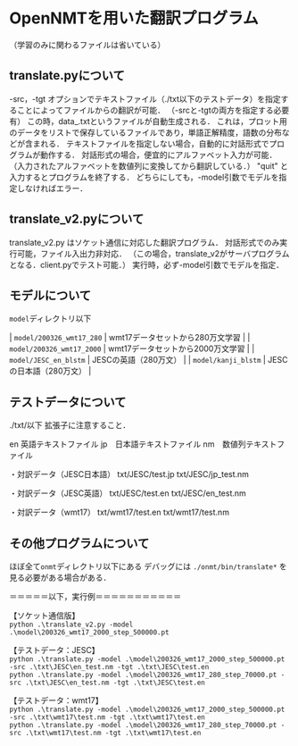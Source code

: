 # OpenNMTを用いた翻訳プログラム
（学習のみに関わるファイルは省いている）

## translate.pyについて
-src，-tgt オプションでテキストファイル（./txt以下のテストデータ）を指定することによってファイルからの翻訳が可能．
（-srcと-tgtの両方を指定する必要有）
この時，data_.txtというファイルが自動生成される．
これは，プロット用のデータをリストで保存しているファイルであり，単語正解精度，語数の分布などが含まれる．
テキストファイルを指定しない場合，自動的に対話形式でプログラムが動作する．
対話形式の場合，便宜的にアルファベット入力が可能．
（入力されたアルファベットを数値列に変換してから翻訳している．）
"quit" と入力するとプログラムを終了する．
どちらにしても，-model引数でモデルを指定しなければエラー．



## translate_v2.pyについて
translate_v2.py はソケット通信に対応した翻訳プログラム．
対話形式でのみ実行可能，ファイル入出力非対応．
（この場合，translate_v2がサーバプログラムとなる．client.pyでテスト可能．）
実行時，必ず-model引数でモデルを指定．



## モデルについて
`model`ディレクトリ以下

|  `model/200326_wmt17_280`  |  wmt17データセットから280万文学習  |
|  `model/200326_wmt17_2000` |  wmt17データセットから2000万文学習 |
|  `model/JESC_en_blstm`    |  JESCの英語（280万文）  |
|  `model/kanji_blstm`       |  JESCの日本語（280万文）  |


## テストデータについて
./txt/以下
拡張子に注意すること．

en  英語テキストファイル
jp　日本語テキストファイル
nm　数値列テキストファイル

・対訳データ（JESC日本語）
txt/JESC/test.jp
txt/JESC/jp_test.nm

・対訳データ（JESC英語）
txt/JESC/test.en
txt/JESC/en_test.nm

・対訳データ（wmt17）
txt/wmt17/test.en
txt/wmt17/test.nm



## その他プログラムについて
ほぼ全て`onmt`ディレクトリ以下にある
デバッグには `./onmt/bin/translate*` を見る必要がある場合がある．


＝＝＝＝＝以下，実行例＝＝＝＝＝＝＝＝＝＝＝

【ソケット通信版】
<br>
`python .\translate_v2.py -model .\model\200326_wmt17_2000_step_500000.pt`


【テストデータ：JESC】
<br>
`python .\translate.py -model .\model\200326_wmt17_2000_step_500000.pt -src .\txt\JESC\en_test.nm -tgt .\txt\JESC\test.en`
<br>
`python .\translate.py -model .\model\200326_wmt17_280_step_70000.pt -src .\txt\JESC\en_test.nm -tgt .\txt\JESC\test.en`


【テストデータ：wmt17】
<br>
`python .\translate.py -model .\model\200326_wmt17_2000_step_500000.pt -src .\txt\wmt17\test.nm -tgt .\txt\wmt17\test.en`
<br>
`python .\translate.py -model .\model\200326_wmt17_280_step_70000.pt -src .\txt\wmt17\test.nm -tgt .\txt\wmt17\test.en`